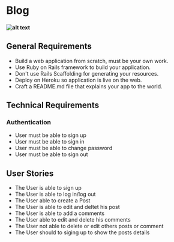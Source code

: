 # Blog

#### ![alt text](Blog/image/NewPost.gif "Post")

## General Requirements
* Build a web application from scratch, must be your own work.
* Use Ruby on Rails framework to build your application.
* Don't use Rails Scaffolding for generating your resources.
* Deploy on Heroku so application is live on the web.
* Craft a README.md file that explains your app to the world.

## Technical Requirements
### Authentication
* User must be able to sign up
* User must be able to sign in
* User must be able to change password
* User must be able to sign out

## User Stories
* The User is able to sign up 
* The User is able to log in/log out
* The User able to create a Post
* The User is able to edit and deltet his post 
* The User is able to add a comments 
* The User able to edit and delete his comments 
* The User not able to delete or edit others posts or comment
* The User should to siging up to show the posts details
